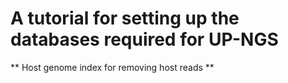 # A tutorial for setting up the databases required for UP-NGS

** Host genome index for removing host reads **

